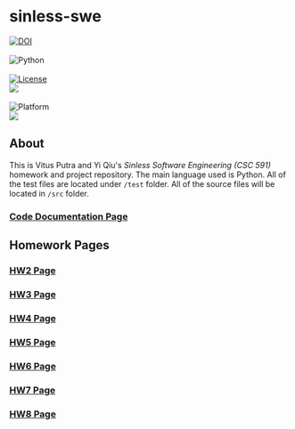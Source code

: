 # **sinless-swe**

[![DOI](https://zenodo.org/badge/398059464.svg)](https://zenodo.org/badge/latestdoi/398059464)</br></br>
<img alt="Python" src="https://upload.wikimedia.org/wikipedia/commons/1/1b/Blue_Python_3.9_Shield_Badge.svg"></br></br>
<a href="https://github.com/timm/keys/blob/master/LICENSE.md"><img 
alt="License" src="https://img.shields.io/badge/license-MIT-green"></a> </br><img 
src="https://img.shields.io/badge/purpose-AI%2C%20SWE-yellow"> </br></br>
<img 
alt="Platform" src="https://img.shields.io/badge/platform-osx%20,%20linux-lightgrey"> </br>
<a href="https://github.com/VitusP/sinless-swe/actions/workflows/tests.yaml"><img 
src="https://img.shields.io/badge/build-passing-brightgreen"></a> 

## About
This is Vitus Putra and Yi Qiu's *Sinless Software Engineering (CSC 591)* homework and project repository. The main language used is Python. All of the test files are located under ```/test``` folder. All of the source files will be located in ```/src``` folder.


### <a href="https://vitusp.github.io/sinless-swe/">Code Documentation Page</a>

## Homework Pages
### <a href="https://vitusp.github.io/sinless-swe/hw2">HW2 Page</a>
### <a href="https://vitusp.github.io/sinless-swe/hw3">HW3 Page</a>
### <a href="https://vitusp.github.io/sinless-swe/hw4">HW4 Page</a>
### <a href="https://vitusp.github.io/sinless-swe/hw5">HW5 Page</a>
### <a href="https://vitusp.github.io/sinless-swe/hw6">HW6 Page</a>
### <a href="https://vitusp.github.io/sinless-swe/hw7">HW7 Page</a>
### <a href="https://vitusp.github.io/sinless-swe/hw8">HW8 Page</a>